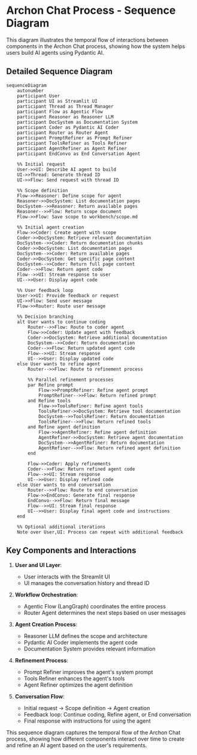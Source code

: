 # Archon Chat Process - Sequence Diagram

This diagram illustrates the temporal flow of interactions between components in the Archon Chat process, showing how the system helps users build AI agents using Pydantic AI.

## Detailed Sequence Diagram

```mermaid
sequenceDiagram
    autonumber
    participant User
    participant UI as Streamlit UI
    participant Thread as Thread Manager
    participant Flow as Agentic Flow
    participant Reasoner as Reasoner LLM
    participant DocSystem as Documentation System
    participant Coder as Pydantic AI Coder
    participant Router as Router Agent
    participant PromptRefiner as Prompt Refiner
    participant ToolsRefiner as Tools Refiner
    participant AgentRefiner as Agent Refiner
    participant EndConvo as End Conversation Agent

    %% Initial request
    User->>UI: Describe AI agent to build
    UI->>Thread: Generate thread ID
    UI->>Flow: Send request with thread ID

    %% Scope definition
    Flow->>Reasoner: Define scope for agent
    Reasoner->>DocSystem: List documentation pages
    DocSystem-->>Reasoner: Return available pages
    Reasoner-->>Flow: Return scope document
    Flow->>Flow: Save scope to workbench/scope.md

    %% Initial agent creation
    Flow->>Coder: Create agent with scope
    Coder->>DocSystem: Retrieve relevant documentation
    DocSystem-->>Coder: Return documentation chunks
    Coder->>DocSystem: List documentation pages
    DocSystem-->>Coder: Return available pages
    Coder->>DocSystem: Get specific page content
    DocSystem-->>Coder: Return full page content
    Coder-->>Flow: Return agent code
    Flow-->>UI: Stream response to user
    UI-->>User: Display agent code

    %% User feedback loop
    User->>UI: Provide feedback or request
    UI->>Flow: Send user message
    Flow->>Router: Route user message

    %% Decision branching
    alt User wants to continue coding
        Router-->>Flow: Route to coder agent
        Flow->>Coder: Update agent with feedback
        Coder->>DocSystem: Retrieve additional documentation
        DocSystem-->>Coder: Return documentation
        Coder-->>Flow: Return updated agent code
        Flow-->>UI: Stream response
        UI-->>User: Display updated code
    else User wants to refine agent
        Router-->>Flow: Route to refinement process

        %% Parallel refinement processes
        par Refine prompt
            Flow->>PromptRefiner: Refine agent prompt
            PromptRefiner-->>Flow: Return refined prompt
        and Refine tools
            Flow->>ToolsRefiner: Refine agent tools
            ToolsRefiner->>DocSystem: Retrieve tool documentation
            DocSystem-->>ToolsRefiner: Return documentation
            ToolsRefiner-->>Flow: Return refined tools
        and Refine agent definition
            Flow->>AgentRefiner: Refine agent definition
            AgentRefiner->>DocSystem: Retrieve agent documentation
            DocSystem-->>AgentRefiner: Return documentation
            AgentRefiner-->>Flow: Return refined agent definition
        end

        Flow->>Coder: Apply refinements
        Coder-->>Flow: Return refined agent code
        Flow-->>UI: Stream response
        UI-->>User: Display refined code
    else User wants to end conversation
        Router-->>Flow: Route to end conversation
        Flow->>EndConvo: Generate final response
        EndConvo-->>Flow: Return final message
        Flow-->>UI: Stream final response
        UI-->>User: Display final agent code and instructions
    end

    %% Optional additional iterations
    Note over User,UI: Process can repeat with additional feedback
```

## Key Components and Interactions

1. **User and UI Layer**:

   - User interacts with the Streamlit UI
   - UI manages the conversation history and thread ID

2. **Workflow Orchestration**:

   - Agentic Flow (LangGraph) coordinates the entire process
   - Router Agent determines the next steps based on user messages

3. **Agent Creation Process**:

   - Reasoner LLM defines the scope and architecture
   - Pydantic AI Coder implements the agent code
   - Documentation System provides relevant information

4. **Refinement Process**:

   - Prompt Refiner improves the agent's system prompt
   - Tools Refiner enhances the agent's tools
   - Agent Refiner optimizes the agent definition

5. **Conversation Flow**:
   - Initial request → Scope definition → Agent creation
   - Feedback loop: Continue coding, Refine agent, or End conversation
   - Final response with instructions for using the agent

This sequence diagram captures the temporal flow of the Archon Chat process, showing how different components interact over time to create and refine an AI agent based on the user's requirements.
